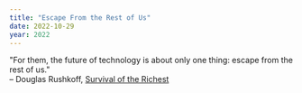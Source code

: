 ```yaml
---
title: "Escape From the Rest of Us"
date: 2022-10-29
year: 2022
---
```


"For them, the future of technology is about only one thing: escape from the rest of us."
<br/>
– Douglas Rushkoff, <a href="https://harvard.com/book/survival_of_the_richest/">Survival of the Richest</a>
